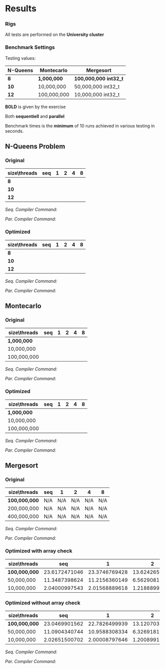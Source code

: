 # Results

### Rigs
All tests are performed on the **University cluster**

### Benchmark Settings

Testing values:

| N-Queens | Montecarlo | Mergesort |
|----------|------------|-----------|
| **8**       | **1,000,000**   | **100,000,000 int32_t**  |
| **10**       | 10,000,000    | 50,000,000 int32_t    |
| **12**       | 100,000,000    | 10,000,000 int32_t      |

**BOLD** is given by the exercise

Both **sequentiell** and **parallel**

Benchmark times is the **minimum** of 10 runs achieved in various testing in seconds.

## N-Queens Problem

### Original

| size\threads | seq | 1 | 2 | 4 | 8 |
|------|-------|--------|--------|--------|--------|
| **8**   | | | | | |
| **10**   | | | | | |
| **12**   | | | | | |

_Seq. Compiler Command:_

_Par. Compiler Command:_

### Optimized

| size\threads | seq | 1 | 2 | 4 | 8 |
|------|-------|--------|--------|--------|--------|
| **8**   | | | | | |
| **10**   | | | | | |
| **12**   | | | | | |

_Seq. Compiler Command:_

_Par. Compiler Command:_

## Montecarlo

### Original

| size\threads | seq | 1 | 2 | 4 | 8 |
|------|-------|--------|--------|--------|--------|
| **1,000,000**   | | | | | |
| 10,000,000   | | | | | |
| 100,000,000   | | | | | |

_Seq. Compiler Command:_

_Par. Compiler Command:_

### Optimized

| size\threads | seq | 1 | 2 | 4 | 8 |
|------|-------|--------|--------|--------|--------|
| **1,000,000**   | | | | | |
| 10,000,000   | | | | | |
| 100,000,000   | | | | | |

_Seq. Compiler Command:_

_Par. Compiler Command:_

## Mergesort

### Original

| size\threads | seq | 1 | 2 | 4 | 8 |
|------|-------|--------|--------|--------|--------|
| **100,000,000**   | N/A | N/A|N/A |N/A |N/A |
| 200,000,000   | N/A| N/A|N/A |N/A |N/A |
| 400,000,000   | N/A|N/A | N/A| N/A|N/A |

_Seq. Compiler Command:_

_Par. Compiler Command:_

### Optimized with array check

| size\threads | seq | 1 | 2 | 4 | 8 |
|------|-------|--------|--------|--------|--------|
| **100,000,000**   |23.6172471046|23.3746769428|13.6242659092|9.16054105759|8.83927297592|
| 50,000,000   |11.3487398624|11.2156360149|6.56290817261|4.41468501091|4.26440906525|
| 10,000,000   |2.04000997543|2.01568889618|1.21888995171|0.808686971664|0.773750066757|

### Optimized without array check
| size\threads | seq | 1 | 2 | 4 | 8 |
|------|-------|--------|--------|--------|--------|
| **100,000,000**   |23.0469901562|22.7826499939|13.1207032204|8.63236498833|8.3134200573|
| 50,000,000   |11.0904340744|10.9588308334|6.32691812515|4.1782810688|4.01788687706|
| 10,000,000   |2.02651500702|2.00008797646|1.20089912415|0.794095039368|0.758894920349|


_Seq. Compiler Command:_

_Par. Compiler Command:_
